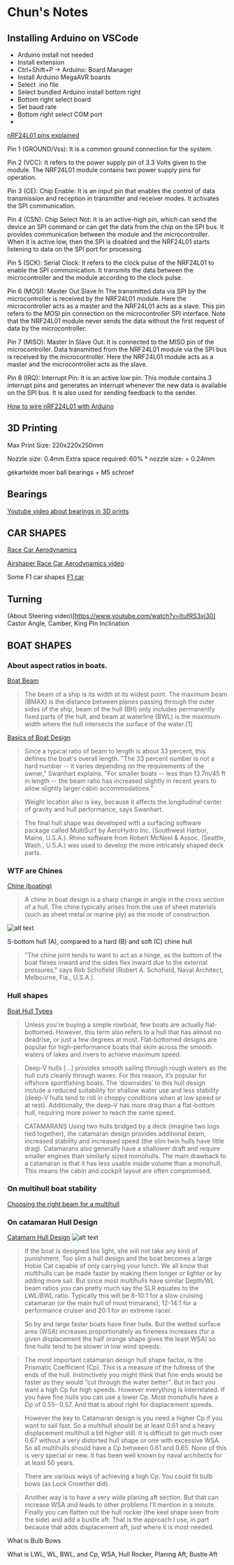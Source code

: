 # Chun's Notes

## Installing Arduino on VSCode
- Arduino install not needed
- Install extension
- Ctrl+Shift+P -> Arduino: Board Manager
- Install Arduino MegaAVR boards
- Select .ino file
- Select bundled Arduino install bottom right
- Bottom right select board
- Set baud rate
- Bottom right select COM port
- 

[nRF24L01 pins explained](https://www.elprocus.com/nrf24l01/)

Pin 1 (GROUND/Vss): It is a common ground connection for the system.

Pin 2 (VCC): It refers to the power supply pin of 3.3 Volts given to the module. The NRF24L01 module contains two power supply pins for operation.

Pin 3 (CE): Chip Enable: It is an input pin that enables the control of data transmission and reception in transmitter and receiver modes. It activates the SPI communication.

Pin 4 (CSN): Chip Select Not: It is an active-high pin, which can send the device an SPI command or can get the data from the chip on the SPI bus. It provides communication between the module and the microcontroller. When it is active low, then the SPI is disabled and the NRF24L01 starts listening to data on the SPI port for processing.

Pin 5 (SCK): Serial Clock: It refers to the clock pulse of the NRF24L01 to enable the SPI communication. It transmits the data between the microcontroller and the module according to the clock pulse.

Pin 6 (MOSI): Master Out Slave In The transmitted data via SPI by the microcontroller is received by the NRF24L01 module. Here the microcontroller acts as a master and the NRF24L01 acts as a slave. This pin refers to the MOSI pin connection on the microcontroller SPI interface. Note that the NRF24L01 module never sends the data without the first request of data by the microcontroller.

Pin 7 (MISO): Master In Slave Out: It is connected to the MISO pin of the microcontroller. Data transmitted from the NRF24L01 module via the SPI bus is received by the microcontroller. Here the NRF24L01 module acts as a master and the microcontroller acts as the slave.

Pin 8 (IRQ): Interrupt Pin: It is an active low pin. This module contains 3 interrupt pins and generates an interrupt whenever the new data is available on the SPI bus. It is also used for sending feedback to the sender.

[How to wire nRF224L01 with Arduino](https://howtomechatronics.com/tutorials/arduino/arduino-wireless-communication-nrf24l01-tutorial/)

## 3D Printing


Max Print Size: 
220x220x250mm

Nozzle size: 0.4mm
Extra space required: 60% * nozzle size: = 0.24mm


gekartelde moer
ball bearings + M5 schroef


## Bearings
[Youtube video about bearings in 3D prints](https://www.youtube.com/watch?v=8V8MH2k8Igs)



## CAR SHAPES

[Race Car Aerodynamics](https://airshaper.com/videos/race-car-aerodynamics/GApwSjKYUpQ)

[Airshaper Race Car Aerodynamics video](https://www.youtube.com/watch?v=GApwSjKYUpQ)


Some F1 car shapes
[F1 car](https://us.motorsport.com/f1/news/f1-vs-f2-top-speed-car-sizes-race-weekends-and-more-compared/10500370/)


## Turning
(About Steering video)[https://www.youtube.com/watch?v=ltufRS3xj30]
Castor Angle,
Camber,
King Pin Inclination

## BOAT SHAPES
### About aspect ratios in boats.
[Boat Beam](https://en.wikipedia.org/wiki/Beam_(nautical))
> The beam of a ship is its width at its widest point. The maximum beam (BMAX) is the distance between planes passing through the outer sides of the ship, beam of the hull (BH) only includes permanently fixed parts of the hull, and beam at waterline (BWL) is the maximum width where the hull intersects the surface of the water.[1]


[Basics of Boat Design](https://www.compositesworld.com/articles/the-basics-of-boat-design)

>  Since a typical ratio of beam to length is about 33 percent, this defines the boat's overall length. "The 33 percent number is not a hard number -- it varies depending on the requirements of the owner," Swanhart explains. "For smaller boats -- less than 13.7m/45 ft in length -- the beam ratio has increased slightly in recent years to allow slightly larger cabin accommodations."

>Weight location also is key, because it affects the longitudinal center of gravity and hull performance, says Swanhart.

>The final hull shape was developed with a surfacing software package called MultiSurf by AeroHydro Inc. (Southwest Harbor, Maine, U.S.A.). Rhino software from Robert McNeel & Assoc. (Seattle, Wash., U.S.A.) was used to develop the more intricately shaped deck parts.

### WTF are Chines
[Chine (boating)](https://en.wikipedia.org/wiki/Chine_(boating)#:~:text=A%20chine%20in%20boat%20design,as%20the%20mode%20of%20construction.)
>A chine in boat design is a sharp change in angle in the cross section of a hull. The chine typically arises from the use of sheet materials (such as sheet metal or marine ply) as the mode of construction.

![alt text](image.png)

S-bottom hull (A), compared to a hard (B) and soft (C) chine hull

> "The chine joint tends to want to act as a hinge, as the bottom of the boat flexes inward and the sides flex inward due to the external pressures," says Rob Schofield (Robert A. Schofield, Naval Architect, Melbourne, Fla., U.S.A.). 


### Hull shapes
[Boat Hull Types](https://uk.boats.com/boat-buyers-guide/boat-hull-types/#:~:text=Types%20of%20boat%20hulls&text=Deep%2DV%20hulls%3A%20a%20wedge,universal%20on%20modern%20planing%20boats.)

>Unless you're buying a simple rowboat, few boats are actually flat-bottomed. However, this term also refers to a hull that has almost no deadrise, or just a few degrees at most. Flat-bottomed designs are popular for high-performance boats that skim across the smooth waters of lakes and rivers to achieve maximum speed. 

>Deep-V hulls [...] provides smooth sailing through rough waters as the hull cuts cleanly through waves. For this reason, it’s popular for offshore sportfishing boats. The ‘downsides’ to this hull design include a reduced suitability for shallow water use and less stability (deep-V hulls tend to roll in choppy conditions when at low speed or at rest). Additionally, the deep-V has more drag than a flat-bottom hull, requiring more power to reach the same speed.    

>CATAMARANS Using two hulls bridged by a deck (imagine two logs tied together), the catamaran design provides additional beam, increased stability and increased speed (the slim twin hulls have little drag). Catamarans also generally have a shallower draft and require smaller engines than similarly sized monohulls. The main drawback to a catamaran is that it has less usable inside volume than a monohull. This means the cabin and cockpit layout are often compromised.

###  On multihull boat stability

[Choosing the right beam for a multihull](https://smalltridesign.com/Trimaran-Articles/design/length-beam-ratio.html)


### On catamaran Hull Design
[Catamarn Hull Design](https://www.catamaransite.com/reference/catamaran_hull_dimensioning/)
![alt text](image-1.png)
>If the boat is designed too light, she will not take any kind of punishment. Too slim a hull design and the boat becomes a large Hobie Cat capable of only carrying your lunch.
>We all know that multihulls can be made faster by making them longer or lighter or by adding more sail.
>But since most multihulls have similar Depth/WL beam ratios you can pretty much say the SLR equates to the LWL/BWL ratio. Typically this will be 8-10:1 for a slow cruising catamaran (or the main hull of most trimarans), 12-14:1 for a performance cruiser and 20:1 for an extreme racer.

>So by and large faster boats have finer hulls. But the wetted surface area (WSA) increases proportionately as fineness increases (for a given displacement the half orange shape gives the least WSA) so fine hulls tend to be slower in low wind speeds.

>The most important catamaran design hull shape factor, is the Prismatic Coefficient (Cp). This is a measure of the fullness of the ends of the hull. Instinctively you might think that fine ends would be faster as they would “cut through the water better”. But in fact you want a high Cp for high speeds. However everything is interrelated. If you have fine hulls you can use a lower Cp. Most monohulls have a Cp of 0.55- 0.57. And that is about right for displacement speeds.

>However the key to Catamaran design is you need a higher Cp if you want to sail fast. So a multihull should be at least 0.61 and a heavy displacement multihull a bit higher still. It is difficult to get much over 0.67 without a very distorted hull shape or one with excessive WSA. So all multihulls should have a Cp between 0.61 and 0.65. None of this is very special or new. It has been well known by naval architects for at least 50 years.


>There are various ways of achieving a high Cp. You could fit bulb bows (as Lock Crowther did). 

>Another way is to have a very wide planing aft section. But that can increase WSA and leads to other problems I’ll mention in a minute. Finally you can flatten out the hull rocker (the keel shape seen from the side) and add a bustle aft. That is the approach I use, in part because that adds displacement aft, just where it is most needed.



What is Bulb Bows

What is LWL, WL, BWL, and Cp, WSA, Hull Rocker, Planing Aft, Bustle Aft


